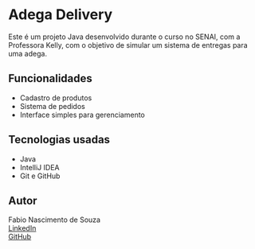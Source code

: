 # Adega Delivery

Este é um projeto Java desenvolvido durante o curso no SENAI, com a Professora Kelly, com o objetivo de simular um sistema de entregas para uma adega.

## Funcionalidades

- Cadastro de produtos
- Sistema de pedidos
- Interface simples para gerenciamento

## Tecnologias usadas

- Java
- IntelliJ IDEA
- Git e GitHub

## Autor

Fabio Nascimento de Souza  
[LinkedIn](https://www.linkedin.com/in/fabio-souza-web-cloud-py08/)  
[GitHub](https://github.com/Turdil)
